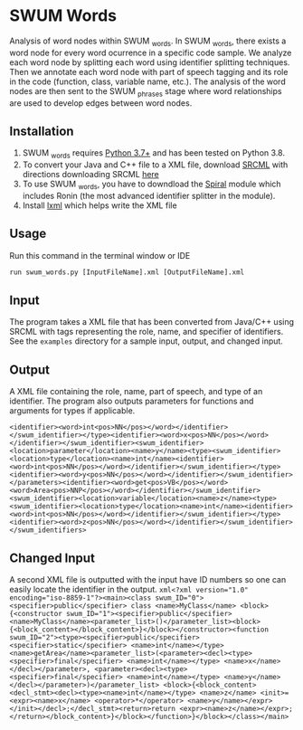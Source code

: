 # SWUM Words
Analysis of word nodes within SWUM <sub>words</sub>. In SWUM <sub>words</sub>, there exists a word node for every word ocurrence in a specific code sample. We analyze each word node by splitting each word using identifier splitting techniques. Then we annotate each word node with part of speech tagging and its role in the code (function, class, variable name, etc.). The analysis of the word nodes are then sent to the SWUM <sub>phrases</sub> stage where word relationships are used to develop edges between word nodes.
## Installation
1. SWUM <sub>words</sub> requires [Python 3.7+](https://www.python.org) and has been tested on Python 3.8.
2. To convert your Java and C++ file to a XML file, download [SRCML](https://www.srcml.org) with directions downloading SRCML [here](https://www.srcml.org/#download) 
3. To use SWUM <sub>words</sub>, you have to downdload the [Spiral](https://github.com/casics/spiral) module which includes Ronin (the most advanced identifier splitter in the module). 
4. Install [lxml](https://pypi.org/project/lxml/) which helps write the XML file
## Usage
Run this command in the terminal window or IDE 
```python
run swum_words.py [InputFileName].xml [OutputFileName].xml
```
## Input
The program takes a XML file that has been converted from Java/C++ using SRCML with tags representing the role, name, and specifier of identifiers. See the ```examples``` directory for a sample input, output, and changed input.
## Output
A XML file containing the role, name, part of speech, and type of an identifier. The program also outputs parameters for functions and arguments for types if applicable.
```<?xml version="1.0" ?><swum_identifiers><swum_identifier><location>class</location><name>MyClass</name><identifier><word>My<pos>PRP$</pos></word><word>Class<pos>NN</pos></word></identifier></swum_identifier><swum_identifier><location>constructor</location><class>MyClass</class><name>MyClass</name><identifier><word>My<pos>PRP$</pos></word><word>Class<pos>NN</pos></word></identifier></swum_identifier><swum_identifier><location>function</location><class>MyClass</class><name>getArea</name><type><swum_identifier><location>type</location><name>int</name><identifier><word>int<pos>NN</pos></word></identifier></swum_identifier></type><parameters><swum_identifier><location>parameter</location><name>x</name><type><swum_identifier><location>type</location><name>int</name>
<identifier><word>int<pos>NN</pos></word></identifier></swum_identifier></type><identifier><word>x<pos>NN</pos></word></identifier></swum_identifier><swum_identifier><location>parameter</location><name>y</name><type><swum_identifier><location>type</location><name>int</name><identifier><word>int<pos>NN</pos></word></identifier></swum_identifier></type><identifier><word>y<pos>NN</pos></word></identifier></swum_identifier></parameters><identifier><word>get<pos>VB</pos></word><word>Area<pos>NNP</pos></word></identifier></swum_identifier><swum_identifier><location>variable</location><name>z</name><type><swum_identifier><location>type</location><name>int</name><identifier><word>int<pos>NN</pos></word></identifier></swum_identifier></type><identifier><word>z<pos>NN</pos></word></identifier></swum_identifier></swum_identifiers>
```
## Changed Input
A second XML file is outputted with the input have ID numbers so one can easily locate the identifier in the output.
```xml<?xml version="1.0" encoding="iso-8859-1"?><main><class swum_ID="0"><specifier>public</specifier> class <name>MyClass</name> <block>{<constructor swum_ID="1"><specifier>public</specifier> <name>MyClass</name><parameter_list>()</parameter_list><block>{<block_content></block_content>}</block></constructor><function swum_ID="2"><type><specifier>public</specifier> <specifier>static</specifier> <name>int</name></type> <name>getArea</name><parameter_list>(<parameter><decl><type><specifier>final</specifier> <name>int</name></type> <name>x</name></decl></parameter>, <parameter><decl><type><specifier>final</specifier> <name>int</name></type> <name>y</name></decl></parameter>)</parameter_list> <block>{<block_content><decl_stmt><decl><type><name>int</name></type> <name>z</name> <init>= <expr><name>x</name> <operator>*</operator> <name>y</name></expr></init></decl>;</decl_stmt><return>return <expr><name>z</name></expr>;</return></block_content>}</block></function>}</block></class></main>```
